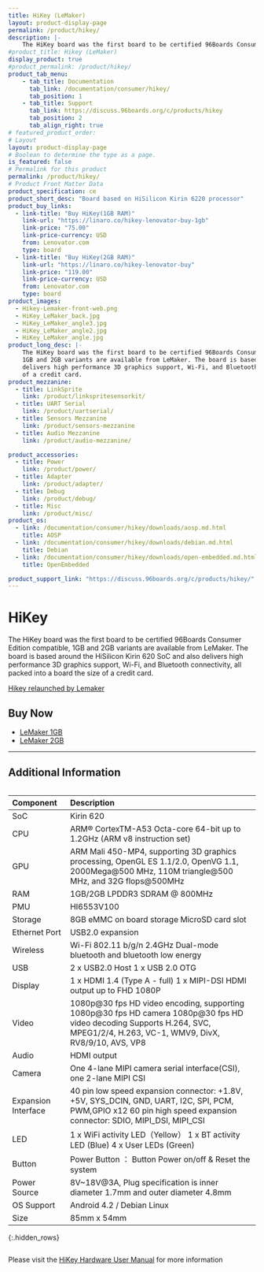 ```yaml
---
title: HiKey (LeMaker)
layout: product-display-page
permalink: /product/hikey/
description: |-
    The HiKey board was the first board to be certified 96Boards Consumer Edition compatible,  1GB and 2GB variants are available from LeMaker. The board is based around the HiSilicon Kirin 620  SoC and also delivers high performance 3D graphics support, Wi-Fi, and Bluetooth connectivity, all packed into a board the size of a credit card.
#product_title: Hikey (LeMaker)
display_product: true
#product_permalink: /product/hikey/
product_tab_menu:
    - tab_title: Documentation
      tab_link: /documentation/consumer/hikey/
      tab_position: 1
    - tab_title: Support
      tab_link: https://discuss.96boards.org/c/products/hikey
      tab_position: 2
      tab_align_right: true
# featured_product_order:
# Layout
layout: product-display-page
# Boolean to determine the type as a page.
is_featured: false
# Permalink for this product
permalink: /product/hikey/
# Product Front Matter Data
product_specification: ce
product_short_desc: "Board based on HiSilicon Kirin 6220 processor"
product_buy_links:
  - link-title: "Buy HiKey(1GB RAM)"
    link-url: "https://linaro.co/hikey-lenovator-buy-1gb"
    link-price: "75.00"
    link-price-currency: USD
    from: Lenovator.com
    type: board
  - link-title: "Buy HiKey(2GB RAM)"
    link-url: "https://linaro.co/hikey-lenovator-buy"
    link-price: "119.00"
    link-price-currency: USD
    from: Lenovator.com
    type: board
product_images:
  - Hikey-Lemaker-front-web.png
  - HiKey_LeMaker_back.jpg
  - HiKey_LeMaker_angle3.jpg
  - HiKey_LeMaker_angle2.jpg
  - HiKey_LeMaker_angle.jpg
product_long_desc: |-
    The HiKey board was the first board to be certified 96Boards Consumer Edition compatible,
    1GB and 2GB variants are available from LeMaker. The board is based around the HiSilicon Kirin 620  SoC and also
    delivers high performance 3D graphics support, Wi-Fi, and Bluetooth connectivity, all packed into a board the size
    of a credit card.
product_mezzanine:
  - title: LinkSprite
    link: /product/linkspritesensorkit/
  - title: UART Serial
    link: /product/uartserial/
  - title: Sensors Mezzanine
    link: /product/sensors-mezzanine
  - title: Audio Mezzanine
    link: /product/audio-mezzanine/

product_accessories:
  - title: Power
    link: /product/power/
  - title: Adapter
    link: /product/adapter/
  - title: Debug
    link: /product/debug/
  - title: Misc
    link: /product/misc/
product_os:
  - link: /documentation/consumer/hikey/downloads/aosp.md.html
    title: AOSP
  - link: /documentation/consumer/hikey/downloads/debian.md.html
    title: Debian
  - link: /documentation/consumer/hikey/downloads/open-embedded.md.html
    title: OpenEmbedded

product_support_link: "https://discuss.96boards.org/c/products/hikey/"
---
```

# HiKey

The HiKey board was the first board to be certified 96Boards Consumer Edition compatible,  1GB and 2GB variants are available from LeMaker. The board is based
around the HiSilicon Kirin 620  SoC and also delivers high performance 3D graphics support, Wi-Fi, and Bluetooth connectivity, all packed into a board the size
of a credit card.

[Hikey relaunched by Lemaker](http://www.lemaker.org/page/hikey.html)

## Buy Now

- [LeMaker 1GB](http://linaro.co/hikey-lenovator-buy-1gb)
- [LeMaker 2GB](http://linaro.co/hikey-lenovator-buy)

***

## Additional Information
<div style="overflow-x:scroll;" markdown="1">


|   Component          |   Description                                                                                    |
|:---------------------|:-------------------------------------------------------------------------------------------------|
|  SoC                 | Kirin 620                                                                                        |
|  CPU                 | ARM® CortexTM-A53 Octa-core 64-bit up to 1.2GHz (ARM v8 instruction set)                         |
|  GPU                 | ARM Mali 450-MP4, supporting 3D graphics processing, OpenGL ES 1.1/2.0, OpenVG 1.1, 2000Mega@500 MHz, 110M triangle@500 MHz, and 32G flops@500MHz                                                                                    |
|  RAM                 | 1GB/2GB LPDDR3 SDRAM @ 800MHz                                                                    |
|  PMU                 | HI6553V100                                                                                       |
|  Storage             | 8GB eMMC on board storage MicroSD card slot	                                                     |
|  Ethernet Port       | USB2.0 expansion                                                                                 |
|  Wireless            | Wi-Fi 802.11 b/g/n 2.4GHz Dual-mode bluetooth and bluetooth low energy                           |
|  USB                 | 2 x USB2.0 Host 1 x USB 2.0 OTG                                                                  |
|  Display             | 1 x HDMI 1.4 (Type A - full) 1 x MIPI-DSI HDMI output up to FHD 1080P                            |
|  Video               | 1080p@30 fps HD video encoding, supporting 1080p@30 fps HD camera 1080p@30 fps HD video decoding Supports H.264, SVC, MPEG1/2/4, H.263, VC-1, WMV9, DivX, RV8/9/10, AVS, VP8                                                        |
|  Audio               | HDMI output                                                                                      |
|  Camera              | One 4-lane MIPI camera serial interface(CSI), one 2-lane MIPI CSI                                |
|  Expansion Interface | 40 pin low speed expansion connector: +1.8V, +5V, SYS_DCIN, GND, UART, I2C, SPI, PCM, PWM,GPIO x12 60 pin high speed expansion connector:   SDIO, MIPI_DSI, MIPI_CSI                                                                |
|  LED                 | 1 x WiFi activity LED（Yellow） 1 x BT  activity LED (Blue) 4 x User LEDs (Green)                |
|  Button              | Power Button ： Button Power on/off & Reset the system                                           |
|  Power Source        | 8V~18V@3A, Plug specification is inner diameter 1.7mm and outer diameter 4.8mm                   |
|  OS Support          | Android 4.2 / Debian Linux                                                                       |
|  Size                | 85mm x 54mm                                                                                      |
{:.hidden_rows}

</div>

Please visit the [HiKey Hardware User Manual](https://github.com/96boards/documentation/blob/master/consumer/hikey/hardware-docs/hardware-user-manual.md) for more information
